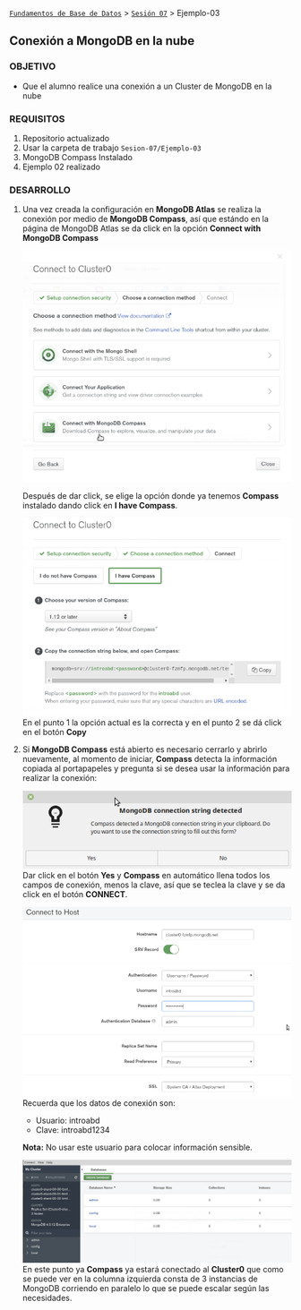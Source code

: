 [`Fundamentos de Base de Datos`](../../Readme.md) > [`Sesión 07`](../Readme.md) > Ejemplo-03
## Conexión a MongoDB en la nube

### OBJETIVO
- Que el alumno realice una conexión a un Cluster de MongoDB en la nube

### REQUISITOS
1. Repositorio actualizado
1. Usar la carpeta de trabajo `Sesion-07/Ejemplo-03`
1. MongoDB Compass Instalado
1. Ejemplo 02 realizado

### DESARROLLO
1. Una vez creada la configuración en __MongoDB Atlas__ se realiza la conexión por medio de __MongoDB Compass__, así que estándo en la página de MongoDB Atlas se da click en la opción __Connect with MongoDB Compass__

   ![Eligiendo conexión con MongoDB Compass](assets/eligiendo-compass.png)

   Después de dar click, se elige la opción donde ya tenemos __Compass__ instalado dando click en __I have Compass__.

   ![Eligiendo Compass instalado](assets/compass-instalado.png)
   En el punto 1 la opción actual es la correcta y en el punto 2 se dá click en el botón __Copy__

1. Si __MongoDB Compass__ está abierto es necesario cerrarlo y abrirlo nuevamente, al momento de iniciar, __Compass__ detecta la información copiada al portapapeles y pregunta si se desea usar la información para realizar la conexión:

   ![Iniciando Compass](assets/iniciando-compass.png)
   Dar click en el botón __Yes__ y __Compass__ en automático llena todos los campos de conexión, menos la clave, así que se teclea la clave y se da click en el botón __CONNECT__.

   ![Datos de conexión](assets/datos-de-conexion.png)
   Recuerda que los datos de conexión son:
   - Usuario: introabd
   - Clave: introabd1234

   __Nota:__ No usar este usuario para colocar información sensible.

   ![Compass conectado a MongoDB Atlas](assets/compass-conectado.png)
   En este punto ya __Compass__ ya estará conectado al __Cluster0__ que como se puede ver en la columna izquierda consta de 3 instancias de MongoDB corriendo en paralelo lo que se puede escalar según las necesidades.
   
